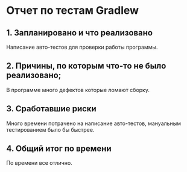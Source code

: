 # Отчет по тестам Gradlew

## 1. Запланировано и что реализовано
Написание авто-тестов для проверки работы программы.

## 2. Причины, по которым что-то не было реализовано;
 В программе много дефектов которые ломают сборку.
## 3. Сработавшие риски
Много времени потрачено на написание авто-тестов, мануальным тестированием было бы быстрее.
## 4. Общий итог по времени
По времени все отлично.
